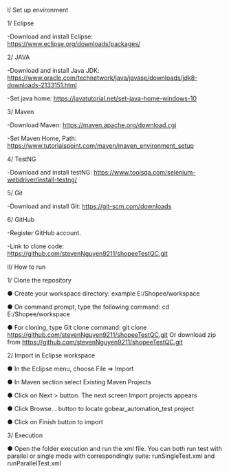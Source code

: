 I/ Set up environment

1/ Eclipse

-Download and install Eclipse: https://www.eclipse.org/downloads/packages/

2/ JAVA

-Download and install Java JDK: https://www.oracle.com/technetwork/java/javase/downloads/jdk8-downloads-2133151.html

-Set java home: https://javatutorial.net/set-java-home-windows-10

3/ Maven

-Download Maven: https://maven.apache.org/download.cgi

-Set Maven Home, Path: https://www.tutorialspoint.com/maven/maven_environment_setup

4/ TestNG

-Download and install testNG: https://www.toolsqa.com/selenium-webdriver/install-testng/

5/ Git

-Download and install Git: https://git-scm.com/downloads

6/ GitHub

-Register GitHub account.

-Link to clone code: https://github.com/stevenNguyen9211/shopeeTestQC.git

II/ How to run

1/ Clone the repository

● Create your workspace directory: example E:/Shopee/workspace

● On command prompt, type the following command: cd E:/Shopee/workspace

● For cloning, type Git clone command: git clone https://github.com/stevenNguyen9211/shopeeTestQC.git Or download zip from https://github.com/stevenNguyen9211/shopeeTestQC.git

2/ Import in Eclipse workspace

● In the Eclipse menu, choose File => Import

● In Maven section select Existing Maven Projects

● Click on Next > button. The next screen Import projects appears

● Click Browse... button to locate gobear_automation_test project

● Click on Finish button to import

3/ Execution

● Open the folder execution and run the xml file. You can both run test with parallel or single mode with correspondingly suite: runSingleTest.xml and runParallelTest.xml
